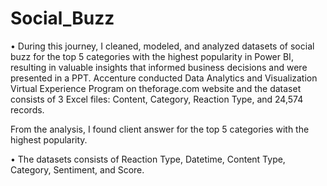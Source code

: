 # Social_Buzz

• During this journey, I cleaned, modeled, and analyzed datasets of social buzz for the top 5 categories with the highest popularity in Power BI, resulting in valuable insights that informed business decisions and were presented in a PPT. Accenture conducted Data Analytics and Visualization Virtual Experience Program on theforage.com website and the dataset consists of 3 Excel files: Content, Category, Reaction Type, and 24,574 records.

From the analysis, I found client answer for the top 5 categories with the highest popularity.

• The datasets consists of Reaction Type, Datetime, Content Type, Category, Sentiment, and Score.
